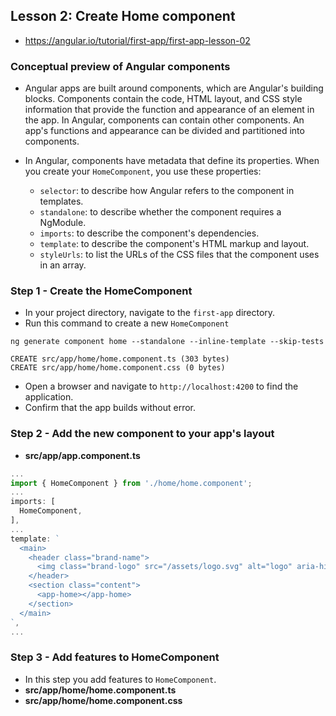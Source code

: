 
## Lesson 2: Create Home component
- https://angular.io/tutorial/first-app/first-app-lesson-02


### Conceptual preview of Angular components
- Angular apps are built around components, which are Angular's building blocks. Components contain the code, HTML layout, and CSS style information that provide the function and appearance of an element in the app. In Angular, components can contain other components. An app's functions and appearance can be divided and partitioned into components.

- In Angular, components have metadata that define its properties. When you create your `HomeComponent`, you use these properties:
    - `selector`: to describe how Angular refers to the component in templates.
    - `standalone`: to describe whether the component requires a NgModule.
    - `imports`: to describe the component's dependencies.
    - `template`: to describe the component's HTML markup and layout.
    - `styleUrls`: to list the URLs of the CSS files that the component uses in an array.


### Step 1 - Create the HomeComponent
- In your project directory, navigate to the `first-app` directory.
- Run this command to create a new `HomeComponent`
```
ng generate component home --standalone --inline-template --skip-tests

CREATE src/app/home/home.component.ts (303 bytes)
CREATE src/app/home/home.component.css (0 bytes)
```
- Open a browser and navigate to `http://localhost:4200` to find the application.
- Confirm that the app builds without error.



### Step 2 - Add the new component to your app's layout
- **src/app/app.component.ts**
```ts
...
import { HomeComponent } from './home/home.component';
...
imports: [
  HomeComponent,
],
...
template: `
  <main>
    <header class="brand-name">
      <img class="brand-logo" src="/assets/logo.svg" alt="logo" aria-hidden="true">
    </header>
    <section class="content">
      <app-home></app-home>
    </section>
  </main>
`,
...
```



### Step 3 - Add features to HomeComponent
- In this step you add features to `HomeComponent`.
- **src/app/home/home.component.ts**
- **src/app/home/home.component.css**